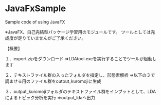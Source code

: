 # JavaFxSample
Sample code of using JavaFX

※JavaFX、自己完結型パッケージ学習用のモジュールです。
ツールとしては完成度が足りていませんがご了承ください。

【概要】

１．export.zipをダウンロード
⇒LDAtool.exeを実行することでツールが起動します

２．テキストファイル群の入ったフォルダを指定し、形態素解析
⇒以下の３で読ませる用のファイル群をoutput_kuromojiに生成

３．output_kuromojiフォルダのテキストファイル群をインプットとして、LDAによるトピック分析を実行
⇒output_ldaへ出力
